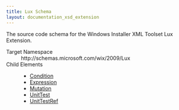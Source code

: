 ```yaml
---
title: Lux Schema
layout: documentation_xsd_extension
---
```

<p>       The source code schema for the Windows Installer XML Toolset Lux Extension.     </p>
<dl>
  <dt>Target Namespace</dt>
  <dd>http://schemas.microsoft.com/wix/2009/Lux</dd>
  <dt>Child Elements</dt>
  <dd>
    <ul>
      <li>
        <a href="../lux/condition" class="extension">Condition</a>
      </li>
      <li>
        <a href="../lux/expression" class="extension">Expression</a>
      </li>
      <li>
        <a href="../lux/mutation" class="extension">Mutation</a>
      </li>
      <li>
        <a href="../lux/unittest" class="extension">UnitTest</a>
      </li>
      <li>
        <a href="../lux/unittestref" class="extension">UnitTestRef</a>
      </li>
    </ul>
  </dd>
</dl>
